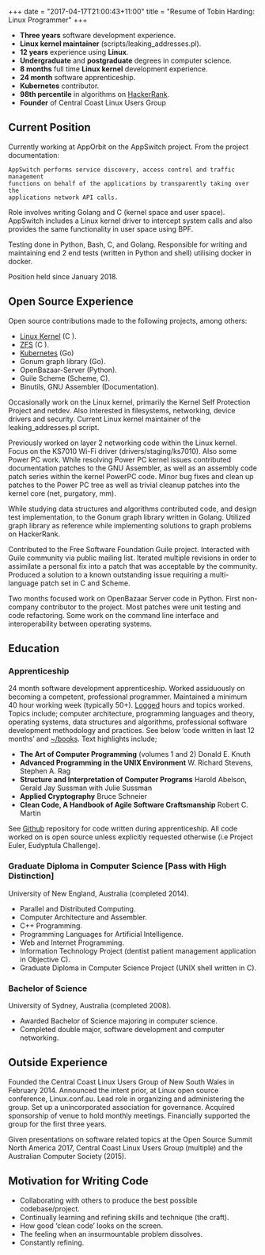 +++
date = "2017-04-17T21:00:43+11:00"
title = "Resume of Tobin Harding: Linux Programmer"
+++

* **Three years** software development experience.
* **Linux kernel maintainer** (scripts/leaking_addresses.pl).
* **12 years** experience using **Linux**.
* **Undergraduate** and **postgraduate** degrees in computer science.
* **8 months** full time **Linux kernel** development experience.
* **24 month** software apprenticeship.
* **Kubernetes** contributor.
* **98th percentile** in algorithms on [HackerRank](https://www.hackerrank.com/tcharding).
* **Founder** of Central Coast Linux Users Group

## Current Position

Currently working at AppOrbit on the AppSwitch project.  From the project documentation:

	AppSwitch performs service discovery, access control and traffic management
	functions on behalf of the applications by transparently taking over the
	applications network API calls. 

Role involves writing Golang and C (kernel space and user space).  AppSwitch
includes a Linux kernel driver to intercept system calls and also provides the
same functionality in user space using BPF.

Testing done in Python, Bash, C, and Golang.  Responsible for writing and
maintaining end 2 end tests (written in Python and shell) utilising docker in
docker.

Position held since January 2018.

## Open Source Experience

Open source contributions made to the following projects, among others:

* [Linux Kernel](http://git.kernel.org/cgit/linux/kernel/git/torvalds/linux.git/log/?qt=grep&q=me%40tobin.cc)
 (C ).
* [ZFS](https://github.com/pulls?utf8=%E2%9C%93&q=is%3Apr+author%3Atcharding+zfs+) (C ).
* [Kubernetes](https://github.com/pulls?utf8=%E2%9C%93&q=is%3Apr+author%3Atcharding+kubernetes+) (Go) 
* Gonum graph library (Go).
* OpenBazaar-Server (Python).
* Guile Scheme (Scheme, C).
* Binutils, GNU Assembler (Documentation).

Occasionally work on the Linux kernel, primarily the Kernel Self Protection
Project and netdev. Also interested in filesystems, networking, device drivers
and security. Current Linux kernel maintainer of the leaking_addresses.pl
script.

Previously worked on layer 2 networking code within the Linux kernel. Focus on
the KS7010 Wi-Fi driver (drivers/staging/ks7010).  Also some Power PC work.
While resolving Power PC kernel issues contributed documentation patches to the
GNU Assembler, as well as an assembly code patch series within the kernel
PowerPC code.  Minor bug fixes and clean up patches to the Power PC tree as well
as trivial cleanup patches into the kernel core (net, purgatory, mm).

While studying data structures and algorithms contributed code, and design test
implementation, to the Gonum graph library written in Golang.  Utilized graph
library as reference while implementing solutions to graph problems on
HackerRank.

Contributed to the Free Software Foundation Guile project.  Interacted with
Guile community via public mailing list.  Iterated multiple revisions in order
to assimilate a personal fix into a patch that was acceptable by the community.
Produced a solution to a known outstanding issue requiring a multi-language
patch set in C and Scheme.

Two months focused work on OpenBazaar Server code in Python.  First non-company
contributor to the project.  Most patches were unit testing and code
refactoring.  Some work on the command line interface and interoperability
between operating systems.

## Education

### Apprenticeship

24 month software development apprenticeship.  Worked assiduously on becoming a
competent, professional programmer.  Maintained a minimum 40 hour working week
(typically 50+).
 [Logged](https://github.com/tcharding/work-logs) hours and topics
worked.  Topics include; computer architecture,
programming languages and theory, operating systems, data structures
and algorithms, professional software development methodology and practices.  See
below ‘code written in last 12 months’ and
[~/books](http://tobin.cc/reading-list).  Text highlights include;

* **The Art of Computer Programming** (volumes 1 and 2) Donald E. Knuth
* **Advanced Programming in the UNIX Environment** W. Richard Stevens, Stephen A. Rag
* **Structure and Interpretation of Computer Programs** Harold Abelson, Gerald
  Jay Sussman with Julie Sussman
* **Applied Cryptography** Bruce Schneier
* **Clean Code, A Handbook of Agile Software Craftsmanship** Robert C. Martin

See [Github](https://github.com/tcharding/self_learning) repository for code
written during apprenticeship.  All code worked on is open source unless
explicitly requested otherwise (i.e Project Euler, Eudyptula Challenge).

### Graduate Diploma in Computer Science [Pass with High Distinction]

University of New England, Australia (completed 2014).

* Parallel and Distributed Computing.
* Computer Architecture and Assembler.
* C++ Programming.
* Programming Languages for Artificial Intelligence.
* Web and Internet Programming.
* Information Technology Project (dentist patient management application in Objective C).
* Graduate Diploma in Computer Science Project (UNIX shell written in C).

### Bachelor of Science
University of Sydney, Australia (completed 2008).

* Awarded Bachelor of Science majoring in computer science. 
* Completed double major, software development and computer networking.

## Outside Experience

Founded the Central Coast Linux Users Group of New South Wales in
February 2014.  Announced the intent prior, at Linux open source
conference, Linux.conf.au.  Lead role in organizing and administering
the group.  Set up a unincorporated association for
governance.  Acquired sponsorship of venue to hold monthly
meetings.  Financially supported the group for the first three years.

Given presentations on software related topics at the Open Source Summit North
America 2017, Central Coast Linux Users Group (multiple) and the Australian
Computer Society (2015).

## Motivation for Writing Code

* Collaborating with others to produce the best possible codebase/project.
* Continually learning and refining skills and technique (the craft).
* How good ‘clean code’ looks on the screen.
* The feeling when an insurmountable problem dissolves.
* Constantly refining.
